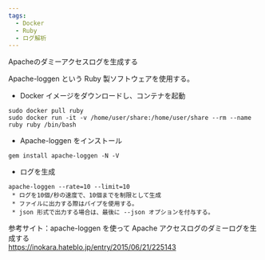 ```yaml
---
tags:
  - Docker
  - Ruby
  - ログ解析
---
```


Apacheのダミーアクセスログを生成する

Apache-loggen という Ruby 製ソフトウェアを使用する。
- Docker イメージをダウンロードし、コンテナを起動

```
sudo docker pull ruby
sudo docker run -it -v /home/user/share:/home/user/share --rm --name ruby ruby /bin/bash
```

- Apache-loggen をインストール

```
gem install apache-loggen -N -V
```

-  ログを生成

```
apache-loggen --rate=10 --limit=10
 * ログを10個/秒の速度で、10個までを制限として生成
 * ファイルに出力する際はパイプを使用する。
 * json 形式で出力する場合は、最後に --json オプションを付与する。
```

参考サイト：apache-loggen を使って Apache アクセスログのダミーログを生成する  
https://inokara.hateblo.jp/entry/2015/06/21/225143
